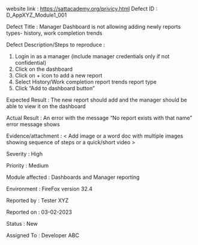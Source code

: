 website link : https://sattacademy.org/privicy.html
Defect ID	: D_AppXYZ_Module1_001

Defect Title :	Manager Dashboard is not allowing adding newly reports types- history, work completion trends

Defect Description/Steps to reproduce :	
1. Login in as a manager (include manager credentials only if not confidential)
2. Click on the dashboard
3. Click on + icon to add a new report
4. Select History/Work completion report trends report type
5. Click “Add to dashboard button”

Expected Result :	The new report should add and the manager should be able to view it on the dashboard

Actual Result :	An error with the message “No report exists with that name” error message shows

Evidence/attachment	: < Add image or a word doc with multiple images showing sequence of steps or a quick/short video >

Severity	: High

Priority	: Medium

Module affected :	Dashboards and Manager reporting

Environment	: FireFox version 32.4

Reported by	: Tester XYZ

Reported on	: 03-02-2023

Status	: New

Assigned To	: Developer ABC
